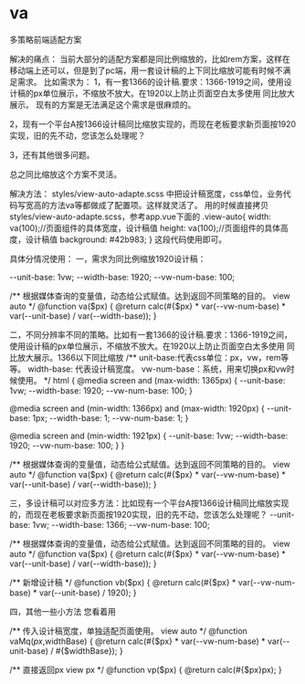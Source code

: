 # va
多策略前端适配方案

解决的痛点：
   当前大部分的适配方案都是同比例缩放的，比如rem方案，这样在移动端上还可以，但是到了pc端，用一套设计稿的上下同比缩放可能有时候不满足需求。
比如需求为：
1，有一套1366的设计稿.要求：1366-1919之间，使用设计稿的px单位展示，不缩放不放大。在1920以上防止页面空白太多使用 同比放大展示。
现有的方案是无法满足这个需求是很麻烦的。

2，现有一个平台A按1366设计稿同比缩放实现的，而现在老板要求新页面按1920实现，旧的先不动，您该怎么处理呢？

3，还有其他很多问题。

总之同比缩放这个方案不灵活。

解决方法：
styles/view-auto-adapte.scss 中把设计稿宽度，css单位，业务代码写宽高的方法va等都做成了配置项。这样就灵活了。
用的时候直接拷贝styles/view-auto-adapte.scss，参考app.vue下面的
.view-auto{
    width: va(100);//页面组件的具体宽度，设计稿值
    height: va(100);//页面组件的具体高度，设计稿值
    background: #42b983;
}
这段代码使用即可。


具体分情况使用：
一，需求为同比例缩放1920设计稿：

--unit-base: 1vw;
--width-base: 1920;
--vw-num-base: 100;

/**
根据媒体查询的变量值，动态给公式赋值。达到返回不同策略的目的。
view auto
*/
@function va($px) {
@return calc(#{$px} * var(--vw-num-base) * var(--unit-base) / var(--width-base));
}

二，不同分辨率不同的策略。比如有一套1366的设计稿.要求：1366-1919之间，使用设计稿的px单位展示，不缩放不放大。在1920以上防止页面空白太多使用 同比放大展示。1366以下同比缩放
/**
unit-base:代表css单位：px，vw，rem等等。
width-base: 代表设计稿宽度。
vw-num-base：系统，用来切换px和vw时候使用。
*/
html {
@media screen and (max-width: 1365px) {
--unit-base: 1vw;
--width-base: 1920;
--vw-num-base: 100;
}

@media screen and (min-width: 1366px) and (max-width: 1920px) {
--unit-base: 1px;
--width-base: 1;
--vw-num-base: 1;
}

@media screen and (min-width: 1921px) {
--unit-base: 1vw;
--width-base: 1920;
--vw-num-base: 100;
}
}

/**
根据媒体查询的变量值，动态给公式赋值。达到返回不同策略的目的。
view auto
*/
@function va($px) {
@return calc(#{$px} * var(--vw-num-base) * var(--unit-base) / var(--width-base));
}

三，多设计稿可以对应多方法：比如现有一个平台A按1366设计稿同比缩放实现的，而现在老板要求新页面按1920实现，旧的先不动，您该怎么处理呢？
--unit-base: 1vw;
--width-base: 1366;
--vw-num-base: 100;

/**
根据媒体查询的变量值，动态给公式赋值。达到返回不同策略的目的。
view auto
*/
@function va($px) {
@return calc(#{$px} * var(--vw-num-base) * var(--unit-base) / var(--width-base));
}

/**
新增设计稿
*/
@function vb($px) {
@return calc(#{$px} * var(--vw-num-base) * var(--unit-base) / 1920);
}

四，其他一些小方法 您看着用

/**
传入设计稿宽度，单独适配页面使用。
view auto
*/
@function vaMq($px,$widthBase) {
@return calc(#{$px} * var(--vw-num-base) * var(--unit-base) / #{$widthBase});
}

/**
直接返回px  view px
*/
@function vp($px) {
@return calc(#{$px}px);
}

